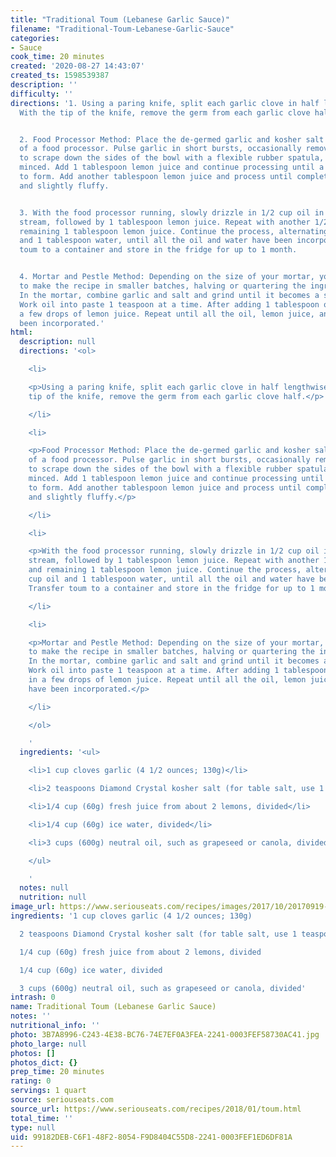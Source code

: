 ```yaml
---
title: "Traditional Toum (Lebanese Garlic Sauce)"
filename: "Traditional-Toum-Lebanese-Garlic-Sauce"
categories:
- Sauce
cook_time: 20 minutes
created: '2020-08-27 14:43:07'
created_ts: 1598539387
description: ''
difficulty: ''
directions: '1. Using a paring knife, split each garlic clove in half lengthwise.
  With the tip of the knife, remove the germ from each garlic clove half.


  2. Food Processor Method: Place the de-germed garlic and kosher salt in the bowl
  of a food processor. Pulse garlic in short bursts, occasionally removing the lid
  to scrape down the sides of the bowl with a flexible rubber spatula, until finely
  minced. Add 1 tablespoon lemon juice and continue processing until a paste begins
  to form. Add another tablespoon lemon juice and process until completely smooth
  and slightly fluffy.


  3. With the food processor running, slowly drizzle in 1/2 cup oil in a very thin
  stream, followed by 1 tablespoon lemon juice. Repeat with another 1/2 cup oil and
  remaining 1 tablespoon lemon juice. Continue the process, alternating 1/2 cup oil
  and 1 tablespoon water, until all the oil and water have been incorporated. Transfer
  toum to a container and store in the fridge for up to 1 month.


  4. Mortar and Pestle Method: Depending on the size of your mortar, you may need
  to make the recipe in smaller batches, halving or quartering the ingredient amounts.
  In the mortar, combine garlic and salt and grind until it becomes a smooth paste.
  Work oil into paste 1 teaspoon at a time. After adding 1 tablespoon oil, work in
  a few drops of lemon juice. Repeat until all the oil, lemon juice, and water have
  been incorporated.'
html:
  description: null
  directions: '<ol>

    <li>

    <p>Using a paring knife, split each garlic clove in half lengthwise. With the
    tip of the knife, remove the germ from each garlic clove half.</p>

    </li>

    <li>

    <p>Food Processor Method: Place the de-germed garlic and kosher salt in the bowl
    of a food processor. Pulse garlic in short bursts, occasionally removing the lid
    to scrape down the sides of the bowl with a flexible rubber spatula, until finely
    minced. Add 1 tablespoon lemon juice and continue processing until a paste begins
    to form. Add another tablespoon lemon juice and process until completely smooth
    and slightly fluffy.</p>

    </li>

    <li>

    <p>With the food processor running, slowly drizzle in 1/2 cup oil in a very thin
    stream, followed by 1 tablespoon lemon juice. Repeat with another 1/2 cup oil
    and remaining 1 tablespoon lemon juice. Continue the process, alternating 1/2
    cup oil and 1 tablespoon water, until all the oil and water have been incorporated.
    Transfer toum to a container and store in the fridge for up to 1 month.</p>

    </li>

    <li>

    <p>Mortar and Pestle Method: Depending on the size of your mortar, you may need
    to make the recipe in smaller batches, halving or quartering the ingredient amounts.
    In the mortar, combine garlic and salt and grind until it becomes a smooth paste.
    Work oil into paste 1 teaspoon at a time. After adding 1 tablespoon oil, work
    in a few drops of lemon juice. Repeat until all the oil, lemon juice, and water
    have been incorporated.</p>

    </li>

    </ol>

    '
  ingredients: '<ul>

    <li>1 cup cloves garlic (4 1/2 ounces; 130g)</li>

    <li>2 teaspoons Diamond Crystal kosher salt (for table salt, use 1 teaspoon)</li>

    <li>1/4 cup (60g) fresh juice from about 2 lemons, divided</li>

    <li>1/4 cup (60g) ice water, divided</li>

    <li>3 cups (600g) neutral oil, such as grapeseed or canola, divided</li>

    </ul>

    '
  notes: null
  nutrition: null
image_url: https://www.seriouseats.com/recipes/images/2017/10/20170919-toum-garlic-sauce-vicky-wasik-6.jpg
ingredients: '1 cup cloves garlic (4 1/2 ounces; 130g)

  2 teaspoons Diamond Crystal kosher salt (for table salt, use 1 teaspoon)

  1/4 cup (60g) fresh juice from about 2 lemons, divided

  1/4 cup (60g) ice water, divided

  3 cups (600g) neutral oil, such as grapeseed or canola, divided'
intrash: 0
name: Traditional Toum (Lebanese Garlic Sauce)
notes: ''
nutritional_info: ''
photo: 3B7A8996-C243-4E38-BC76-74E7EF0A3FEA-2241-0003FEF58730AC41.jpg
photo_large: null
photos: []
photos_dict: {}
prep_time: 20 minutes
rating: 0
servings: 1 quart
source: seriouseats.com
source_url: https://www.seriouseats.com/recipes/2018/01/toum.html
total_time: ''
type: null
uid: 99182DEB-C6F1-48F2-8054-F9D8404C55D8-2241-0003FEF1ED6DF81A
---
```

